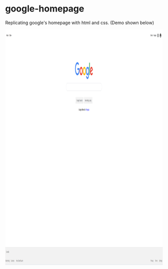# google-homepage

Replicating google's homepage with html and css. (Demo shown below)

<img src="images/google-homepage.png" width="1000" height="750">

